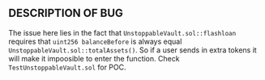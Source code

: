 ## DESCRIPTION OF BUG

The issue here lies in the fact that `UnstoppableVault.sol::flashloan` requires that `uint256 balanceBefore` is always equal `UnstoppableVault.sol::totalAssets()`. So if a user sends in extra tokens it will make it impoosible to enter the function. Check `TestUnstoppableVault.sol` for POC.